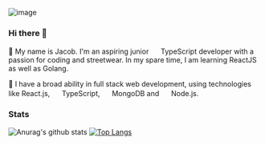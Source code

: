 ![image](https://github.com/freekmurze/freekmurze/blob/master/dino.gif)

### Hi there 👋

🦄 My name is Jacob. I'm an aspiring junior <img src="https://img.icons8.com/color/48/000000/typescript.png" height="16px" /> TypeScript developer with a passion for coding and streetwear. In my spare time, I am learning ReactJS as well as Golang.

🍍 I have a broad ability in full stack web development, using technologies like React.js, <img src="https://img.icons8.com/color/48/000000/typescript.png" height="16px" /> TypeScript, <img src="https://img.icons8.com/color/48/000000/mongodb.png" height="16px" /> MongoDB and <img src="https://img.icons8.com/color/48/000000/nodejs.png" height="16px" /> Node.js.

### Stats

![Anurag's github stats](https://github-readme-stats.vercel.app/api?username=jacobduncan00&show_icons=true) [![Top Langs](https://github-readme-stats.vercel.app/api/top-langs/?username=jacobduncan00&layout=compact)](https://github.com/anuraghazra/github-readme-stats)
